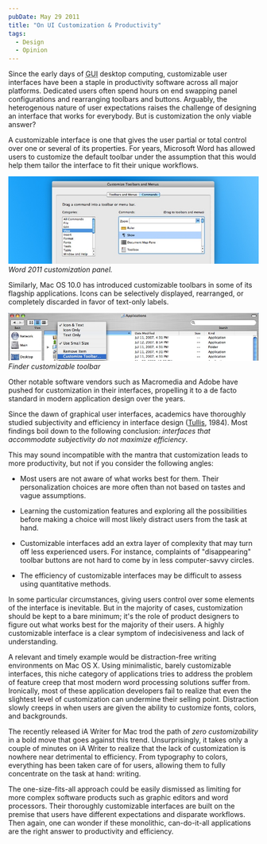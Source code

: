 ```yaml
---
pubDate: May 29 2011
title: "On UI Customization & Productivity"
tags:
  - Design
  - Opinion
---
```


Since the early days of <abbr title="Graphical User Interface">GUI</abbr>
desktop computing, customizable user interfaces have been a staple in
productivity software across all major platforms. Dedicated users often spend
hours on end swapping panel configurations and rearranging toolbars and buttons.
Arguably, the heterogenous nature of user expectations raises the challenge of
designing an interface that works for everybody. But is customization the only
viable answer?

A customizable interface is one that gives the user partial or total control
over one or several of its properties. For years, Microsoft Word has allowed
users to customize the default toolbar under the assumption that this would help
them tailor the interface to fit their unique workflows.

![Word customization panel](./word-2011.jpg) _Word 2011 customization panel._

Similarly, Mac OS 10.0 has introduced customizable toolbars in some of its
flagship applications. Icons can be selectively displayed, rearranged, or
completely discarded in favor of text-only labels.

![Finder customizable toolbar](./finder-toolbar.jpg) _Finder customizable toolbar_

Other notable software vendors such as Macromedia and Adobe have pushed for
customization in their interfaces, propelling it to a de facto standard in
modern application design over the years.

Since the dawn of graphical user interfaces, academics have thoroughly studied
subjectivity and efficiency in interface design ([Tullis], 1984). Most findings
boil down to the following conclusion: _interfaces that accommodate subjectivity
do not maximize efficiency_.

This may sound incompatible with the mantra that customization leads to more
productivity, but not if you consider the following angles:

* Most users are not aware of what works best for them. Their personalization
  choices are more often than not based on tastes and vague assumptions.

* Learning the customization features and exploring all the possibilities before
  making a choice will most likely distract users from the task at hand.

* Customizable interfaces add an extra layer of complexity that may turn off
  less experienced users. For instance, complaints of "disappearing" toolbar
  buttons are not hard to come by in less computer-savvy circles.

* The efficiency of customizable interfaces may be difficult to assess using
  quantitative methods.

In some particular circumstances, giving users control over some elements of the
interface is inevitable. But in the majority of cases, customization should be
kept to a bare minimum; it's the role of product designers to figure out what
works best for the majority of their users. A highly customizable interface is a
clear symptom of indecisiveness and lack of understanding.

A relevant and timely example would be distraction-free writing environments on
Mac OS X. Using minimalistic, barely customizable interfaces, this niche
category of applications tries to address the problem of feature creep that most
modern word processing solutions suffer from. Ironically, most of these
application developers fail to realize that even the slightest level of
customization can undermine their selling point. Distraction slowly creeps in
when users are given the ability to customize fonts, colors, and backgrounds.

The recently released iA Writer for Mac trod the path of *zero customizability*
in a bold move that goes against this trend. Unsurprisingly, it takes only a
couple of minutes on iA Writer to realize that the lack of customization is
nowhere near detrimental to efficiency. From typography to colors, everything
has been taken care of for users, allowing them to fully concentrate on the task
at hand: writing.

The one-size-fits-all approach could be easily dismissed as limiting for more
complex software products such as graphic editors and word processors. Their
thoroughly customizable interfaces are built on the premise that users have
different expectations and disparate workflows. Then again, one can wonder if
these monolithic, can-do-it-all applications are the right answer to
productivity and efficiency.

[Tullis]: http://scholarship.rice.edu/handle/1911/15866
